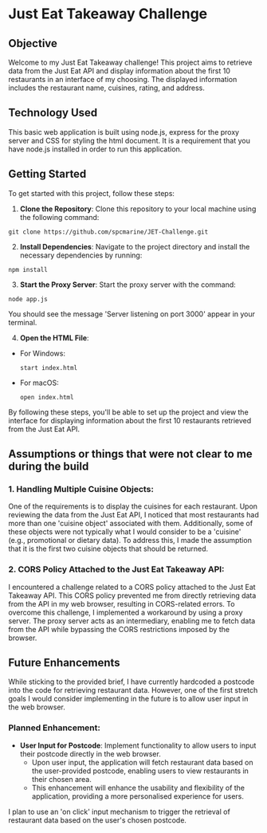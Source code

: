 # Just Eat Takeaway Challenge

## Objective

Welcome to my Just Eat Takeaway challenge! This project aims to retrieve data from the Just Eat API and display information about the first 10 restaurants in an interface of my choosing. The displayed information includes the restaurant name, cuisines, rating, and address.

## Technology Used

This basic web application is built using node.js, express for the proxy server and CSS for styling the html document. It is a requirement that you have node.js installed in order to run this application. 

## Getting Started

To get started with this project, follow these steps:

1. **Clone the Repository**: Clone this repository to your local machine using the following command:
  ```
  git clone https://github.com/spcmarine/JET-Challenge.git
  ```


2. **Install Dependencies**: Navigate to the project directory and install the necessary dependencies by running:
  ```
  npm install
  ```

3. **Start the Proxy Server**: Start the proxy server with the command:
  ```
  node app.js
  ```


You should see the message 'Server listening on port 3000' appear in your terminal.

4. **Open the HTML File**:
- For Windows:
  ```
  start index.html
  ```
- For macOS:
  ```
  open index.html
  ```

By following these steps, you'll be able to set up the project and view the interface for displaying information about the first 10 restaurants retrieved from the Just Eat API. 


## Assumptions or things that were not clear to me during the build

### 1. Handling Multiple Cuisine Objects:
One of the requirements is to display the cuisines for each restaurant. Upon reviewing the data from the Just Eat API, I noticed that most restaurants had more than one 'cuisine object' associated with them. Additionally, some of these objects were not typically what I would consider to be a 'cuisine' (e.g., promotional or dietary data). To address this, I made the assumption that it is the first two cuisine objects that should be returned.

### 2. CORS Policy Attached to the Just Eat Takeaway API:
I encountered a challenge related to a CORS policy attached to the Just Eat Takeaway API. This CORS policy prevented me from directly retrieving data from the API in my web browser, resulting in CORS-related errors. To overcome this challenge, I implemented a workaround by using a proxy server. The proxy server acts as an intermediary, enabling me to fetch data from the API while bypassing the CORS restrictions imposed by the browser.


## Future Enhancements

While sticking to the provided brief, I have currently hardcoded a postcode into the code for retrieving restaurant data. However, one of the first stretch goals I would consider implementing in the future is to allow user input in the web browser.

### Planned Enhancement:
- **User Input for Postcode**: Implement functionality to allow users to input their postcode directly in the web browser.
  - Upon user input, the application will fetch restaurant data based on the user-provided postcode, enabling users to view restaurants in their chosen area.
  - This enhancement will enhance the usability and flexibility of the application, providing a more personalised experience for users.

I plan to use an 'on click' input mechanism to trigger the retrieval of restaurant data based on the user's chosen postcode.
